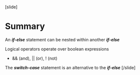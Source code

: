 [slide]
# Summary
An ***if-else*** statement can be nested within another ***if-else***

Logical operators operate over boolean expressions

* && (and), || (or), ! (not)

The ***switch-case*** statement is an alternative to the ***if-else***
[/slide]